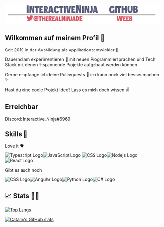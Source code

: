 <img src='images/main.png'>

## Wilkommen auf meinem Profil 👋



Seit 2019 in der Ausbildung als Applikationsentwickler 🎉.


Dauernd am experimentieren 🧪 mit neuen Programmiersprachen und Tech Stack mit denen ✨spannende Projekte aufgebaut werden können.

Gerne empfange ich deine Pullrequests 👀 ich kann noch viel besser machen ✨

Hast du eine coole Projekt Idee? Lass es mich doch wissen ✌


## Erreichbar

Discord: Interactive_Ninja#6969


## Skills 🧰

Love it ❤

<img src="https://cdn.worldvectorlogo.com/logos/typescript.svg" alt="Typescript Logo" width="50" height="50"/><img src="https://cdn.worldvectorlogo.com/logos/logo-javascript.svg" alt="JavaScript Logo" width="50" height="50"/> <img src="https://cdn.worldvectorlogo.com/logos/css3.svg" alt="CSS Logo" width="50" height="50"/><img src="https://cdn.worldvectorlogo.com/logos/nodejs-2.svg" alt="Nodejs Logo" width="50" height="50"/><img src="https://cdn.worldvectorlogo.com/logos/react-1.svg" alt="React Logo" width="50" height="50"/>

Gibt es auch noch

<img src="https://cdn.worldvectorlogo.com/logos/java-4.svg" alt="CSS Logo" width="50" height="50"/><img src="https://cdn.worldvectorlogo.com/logos/angular-icon-1.svg" alt="Angular Logo" width="50" height="50"/><img src="https://cdn.worldvectorlogo.com/logos/python-5.svg" alt="Python Logo" width="50" height="50"/><img src="https://cdn.worldvectorlogo.com/logos/c.svg" alt="C# Logo" width="50" height="50"/>


## 📈 Stats 🤷‍♂️

[![Top Langs](https://github-readme-stats.vercel.app/api/top-langs/?username=InteractiveNinja&hide=html,css&theme=radical)](https://github.com/anuraghazra/github-readme-stats)

[![Catalin's GitHub stats](https://github-readme-stats.vercel.app/api?username=InteractiveNinja&theme=radical)](https://github.com/anuraghazra/github-readme-stats)
